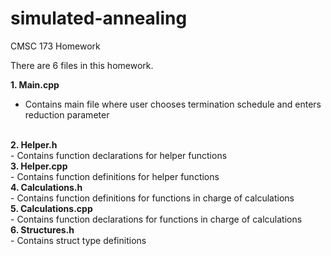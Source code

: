 # simulated-annealing
CMSC 173 Homework

There are 6 files in this homework.

<b>1. Main.cpp</b> 
</br>
- Contains main file where user chooses termination schedule and enters reduction parameter
</br>
<b>2. Helper.h</b> 
</br>
- Contains function declarations for helper functions
</br>
<b>3. Helper.cpp</b> 
</br>
- Contains function definitions for helper functions
</br>
<b>4. Calculations.h</b> 
</br>
- Contains function definitions for functions in charge of calculations
</br>
<b>5. Calculations.cpp</b> 
</br>
- Contains function declarations for functions in charge of calculations
</br>
<b>6. Structures.h</b> 
</br>
- Contains struct type definitions

